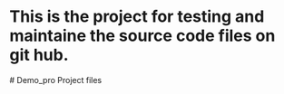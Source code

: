 
<h1>This is the project for testing and maintaine the source code files on git hub.
</h1>
# Demo_pro
Project files


